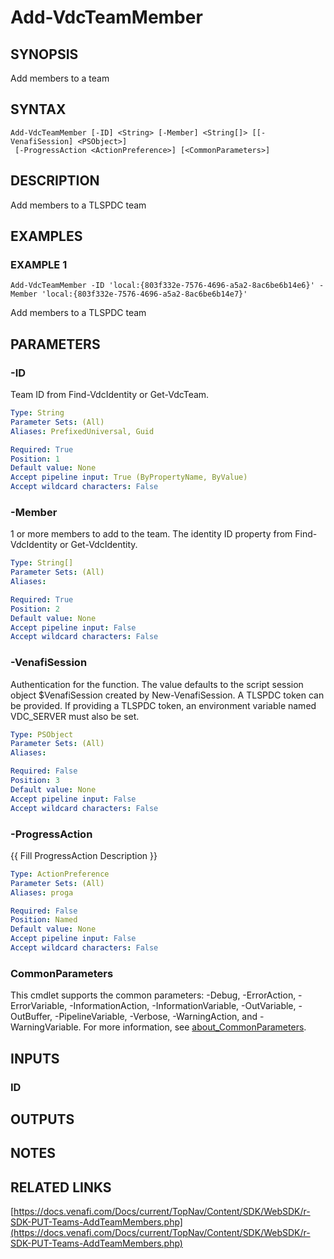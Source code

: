 # Add-VdcTeamMember

## SYNOPSIS
Add members to a team

## SYNTAX

```
Add-VdcTeamMember [-ID] <String> [-Member] <String[]> [[-VenafiSession] <PSObject>]
 [-ProgressAction <ActionPreference>] [<CommonParameters>]
```

## DESCRIPTION
Add members to a TLSPDC team

## EXAMPLES

### EXAMPLE 1
```
Add-VdcTeamMember -ID 'local:{803f332e-7576-4696-a5a2-8ac6be6b14e6}' -Member 'local:{803f332e-7576-4696-a5a2-8ac6be6b14e7}'
```

Add members to a TLSPDC team

## PARAMETERS

### -ID
Team ID from Find-VdcIdentity or Get-VdcTeam.

```yaml
Type: String
Parameter Sets: (All)
Aliases: PrefixedUniversal, Guid

Required: True
Position: 1
Default value: None
Accept pipeline input: True (ByPropertyName, ByValue)
Accept wildcard characters: False
```

### -Member
1 or more members to add to the team.
The identity ID property from Find-VdcIdentity or Get-VdcIdentity.

```yaml
Type: String[]
Parameter Sets: (All)
Aliases:

Required: True
Position: 2
Default value: None
Accept pipeline input: False
Accept wildcard characters: False
```

### -VenafiSession
Authentication for the function.
The value defaults to the script session object $VenafiSession created by New-VenafiSession.
A TLSPDC token can be provided.
If providing a TLSPDC token, an environment variable named VDC_SERVER must also be set.

```yaml
Type: PSObject
Parameter Sets: (All)
Aliases:

Required: False
Position: 3
Default value: None
Accept pipeline input: False
Accept wildcard characters: False
```

### -ProgressAction
{{ Fill ProgressAction Description }}

```yaml
Type: ActionPreference
Parameter Sets: (All)
Aliases: proga

Required: False
Position: Named
Default value: None
Accept pipeline input: False
Accept wildcard characters: False
```

### CommonParameters
This cmdlet supports the common parameters: -Debug, -ErrorAction, -ErrorVariable, -InformationAction, -InformationVariable, -OutVariable, -OutBuffer, -PipelineVariable, -Verbose, -WarningAction, and -WarningVariable. For more information, see [about_CommonParameters](http://go.microsoft.com/fwlink/?LinkID=113216).

## INPUTS

### ID
## OUTPUTS

## NOTES

## RELATED LINKS

[https://docs.venafi.com/Docs/current/TopNav/Content/SDK/WebSDK/r-SDK-PUT-Teams-AddTeamMembers.php](https://docs.venafi.com/Docs/current/TopNav/Content/SDK/WebSDK/r-SDK-PUT-Teams-AddTeamMembers.php)

